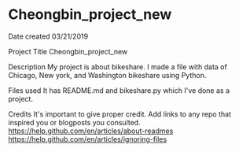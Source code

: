 # Cheongbin_project_new

Date created 03/21/2019

Project Title Cheongbin_project_new

Description My project is about bikeshare. I made a file with data of Chicago, New york, and Washington bikeshare using Python.

Files used It has README.md and bikeshare.py which I've done as a project.

Credits It's important to give proper credit. Add links to any repo that inspired you or blogposts you consulted.
 https://help.github.com/en/articles/about-readmes
 https://help.github.com/en/articles/ignoring-files
